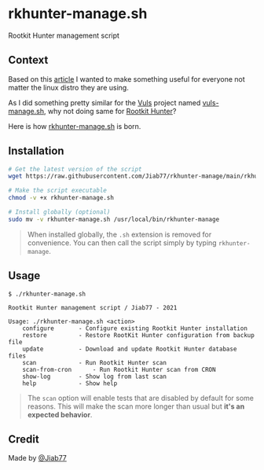 # rkhunter-manage.sh

Rootkit Hunter management script

## Context

Based on this [article](https://www.getpagespeed.com/server-setup/security/sane-use-of-rkhunter-in-centos-7) I wanted to make something useful for everyone not matter the linux distro they are using.

As I did something pretty similar for the [Vuls](https://github.com/future-architect/vuls) project named [vuls-manage.sh](https://github.com/Jiab77/vuls-scripts/blob/master/native/vuls-manage.sh), why not doing same for [Rootkit Hunter](http://rkhunter.sourceforge.net/)?

Here is how [rkhunter-manage.sh](rkhunter-manage.sh) is born.

## Installation

```bash
# Get the latest version of the script
wget https://raw.githubusercontent.com/Jiab77/rkhunter-manage/main/rkhunter-manage.sh -O rkhunter-manage.sh

# Make the script executable
chmod -v +x rkhunter-manage.sh

# Install globally (optional)
sudo mv -v rkhunter-manage.sh /usr/local/bin/rkhunter-manage
```

> When installed globally, the `.sh` extension is removed for convenience. You can then call the script simply by typing `rkhunter-manage`.

## Usage

```
$ ./rkhunter-manage.sh

Rootkit Hunter management script / Jiab77 - 2021

Usage: ./rkhunter-manage.sh <action>
	configure		- Configure existing Rootkit Hunter installation
	restore			- Restore RootKit Hunter configuration from backup file
	update			- Download and update Rootkit Hunter database files
	scan			- Run Rootkit Hunter scan
	scan-from-cron		- Run Rootkit Hunter scan from CRON
	show-log		- Show log from last scan
	help			- Show help
```

> The `scan` option will enable tests that are disabled by default for some reasons. This will make the scan more longer than usual but __it's an expected behavior__.

## Credit

Made by [@Jiab77](https://github.com/jiab77)
